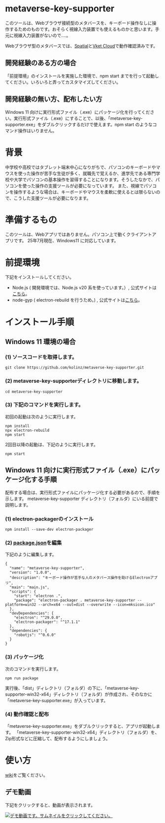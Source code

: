# metaverse-key-supporter
このツールは、Webブラウザ接続型のメタバースを、キーボード操作なしに操作するためのものです。おそらく視線入力装置でも使えるものかと思います。手元に視線入力装置がないので....。

Webブラウザ型のメタバースでは、[Spatial](https://www.spatial.io/)と[Vket Cloud](https://cloud.vket.com/ja)で動作確認済みです。

## 開発経験のある方の場合
「前提環境」のインストールを実施した環境で、npm start までを行って起動してください。いろいろと弄ってカスタマイズしてください。

## 開発経験の無い方、配布したい方
Windows 11 向けに実行形式ファイル（.exe）にパッケージ化を行ってください。実行形式ファイル（.exe）にすることで、以後、「metaverse-key-supporter.exe」をダブルクリックするだけで使えます。npm start のようなコマンド操作はいりません。

# 背景
中学校や高校ではタブレット端末中心になりがちで、パソコンのキーボードやマウスを使った操作が苦手な生徒が多く、就職先で覚えるか、進学先である専門学校や大学でパソコンの基本操作を習得することになります。そうしたなかで、パソコンを使った操作の支援ツールが必要になっています。
また、視線でパソコンを操作するような場合は、キーボードやマウスを柔軟に使えるとは限らないので、こうした支援ツールが必要になります。

# 準備するもの
このツールは、Webアプリではありません。パソコン上で動くクライアントアプリです。
25年7月現在、Windows11 に対応しています。

# 前提環境
下記をインストールしてください。
- Node.js ( 開発環境では、Node.js v20 系を使っています。）, 公式サイトは[こちら](https://nodejs.org/ja)。
- node-gyp ( electron-rebuild を行うため。) , 公式サイトは[こちら](https://github.com/nodejs/node-gyp)。

# インストール手順
## Windows 11 環境の場合
### (1) ソースコードを取得します。
```
git clone https://github.com/kolinz/metaverse-key-supporter.git
```
### (2) metaverse-key-supporterディレクトリに移動します。
```
cd metaverse-key-supporter
```
### (3) 下記のコマンドを実行します。
初回の起動は次のように実行します。
```
npm install
npx electron-rebuild
npm start
```
2回目以降の起動は、下記のように実行します。
```
npm start
```
## Windows 11 向けに実行形式ファイル（.exe）にパッケージ化する手順
配布する場合は、実行形式ファイルにパッケージ化する必要があるので、手順を示します。
metaverse-key-supporter ディレクトリ（フォルダ）にいる前提で説明します。

### (1) electron-packagerのインストール
```
npm install --save-dev electron-packager
```
### (2) [package.json](https://github.com/kolinz/metaverse-key-supporter/blob/main/package.json)を編集
下記のように編集します。
```
{
  "name": "metaverse-key-supporter",
  "version": "1.0.0",
  "description": "キーボード操作が苦手な人のメタバース操作を助けるElectronアプリ",
  "main": "main.js",
  "scripts": {
    "start": "electron .",
    "package": "electron-packager . metaverse-key-supporter --platform=win32 --arch=x64 --out=dist --overwrite --icon=mksicon.ico"
  },
  "devDependencies": {
    "electron": "^29.0.0",
    "electron-packager": "^17.1.1"
  },
  "dependencies": {
    "robotjs": "^0.6.0"
  }
}
```
### (3) パッケージ化
次のコマンドを実行します。
```
npm run package
```
実行後、「dist」ディレクトリ（フォルダ）の下に、「metaverse-key-supporter-win32-x64」ディレクトリ（フォルダ）が作成され、そのなかに「metaverse-key-supporter.exe」が入っています。

### (4) 動作確認と配布
「metaverse-key-supporter.exe」をダブルクリックすると、アプリが起動します。
「metaverse-key-supporter-win32-x64」ディレクトリ（フォルダ）を、Zip形式などに圧縮して、配布するようにしましょう。

# 使い方
[wiki](https://github.com/kolinz/metaverse-key-supporter/wiki)をご覧ください。

## デモ動画
下記をクリックすると、動画が表示されます。

[![デモ動画です。サムネイルをクリックしてください。](http://img.youtube.com/vi/xN5Kdw5lhNs/0.jpg)](https://www.youtube.com/watch?v=xN5Kdw5lhNs)
